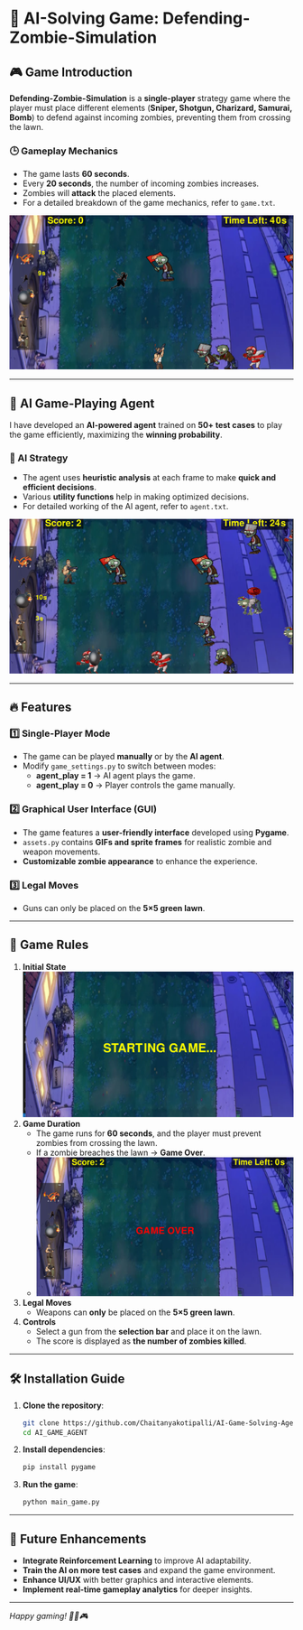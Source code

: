 # 🧠 AI-Solving Game: Defending-Zombie-Simulation

## 🎮 Game Introduction
**Defending-Zombie-Simulation** is a **single-player** strategy game where the player must place different elements (**Sniper, Shotgun, Charizard, Samurai, Bomb**) to defend against incoming zombies, preventing them from crossing the lawn.

### 🕒 Gameplay Mechanics
- The game lasts **60 seconds**.
- Every **20 seconds**, the number of incoming zombies increases.
- Zombies will **attack** the placed elements.
- For a detailed breakdown of the game mechanics, refer to `game.txt`.

![Game Screenshot](images/image2.png)

---

## 🤖 AI Game-Playing Agent
I have developed an **AI-powered agent** trained on **50+ test cases** to play the game efficiently, maximizing the **winning probability**. 

### 🧩 AI Strategy
- The agent uses **heuristic analysis** at each frame to make **quick and efficient decisions**.
- Various **utility functions** help in making optimized decisions.
- For detailed working of the AI agent, refer to `agent.txt`.

![Game Screenshot](images/image3.png)

---

## 🔥 Features
### 1️⃣ Single-Player Mode
- The game can be played **manually** or by the **AI agent**.
- Modify `game_settings.py` to switch between modes:
  - **agent_play = 1** → AI agent plays the game.
  - **agent_play = 0** → Player controls the game manually.

### 2️⃣ Graphical User Interface (GUI)
- The game features a **user-friendly interface** developed using **Pygame**.
- `assets.py` contains **GIFs and sprite frames** for realistic zombie and weapon movements.
- **Customizable zombie appearance** to enhance the experience.

### 3️⃣ Legal Moves
- Guns can only be placed on the **5×5 green lawn**.

---

## 📜 Game Rules
1. **Initial State**
   ![Game Screenshot](images/image1.png)
2. **Game Duration**
   - The game runs for **60 seconds**, and the player must prevent zombies from crossing the lawn.
   - If a zombie breaches the lawn → **Game Over**.
   - ![Game Screenshot](images/image4.png)
3. **Legal Moves**
   - Weapons can **only** be placed on the **5×5 green lawn**.
4. **Controls**
   - Select a gun from the **selection bar** and place it on the lawn.
   - The score is displayed as **the number of zombies killed**.

---

## 🛠️ Installation Guide
1. **Clone the repository**:
   ```sh
   git clone https://github.com/Chaitanyakotipalli/AI-Game-Solving-Agent
   cd AI_GAME_AGENT
   ```
2. **Install dependencies**:
   ```sh
   pip install pygame
   ```
3. **Run the game**:
   ```sh
   python main_game.py
   ```

---

## 🚀 Future Enhancements
- **Integrate Reinforcement Learning** to improve AI adaptability.
- **Train the AI on more test cases** and expand the game environment.
- **Enhance UI/UX** with better graphics and interactive elements.
- **Implement real-time gameplay analytics** for deeper insights.

---

*Happy gaming! 🚀🧠🎮*

